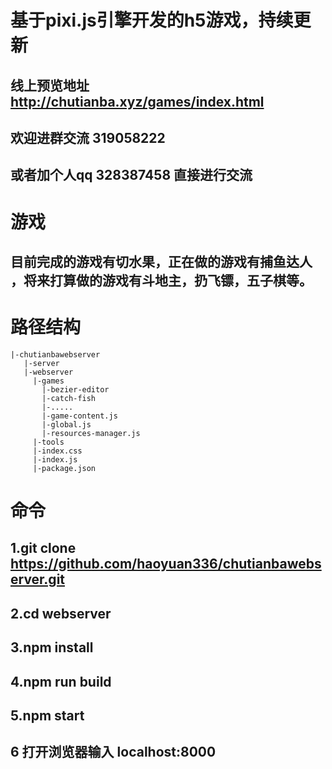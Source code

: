 # 基于pixi.js引擎开发的h5游戏，持续更新
## 线上预览地址 http://chutianba.xyz/games/index.html
## 欢迎进群交流 319058222
## 或者加个人qq 328387458 直接进行交流

# 游戏
## 目前完成的游戏有切水果，正在做的游戏有捕鱼达人 ，将来打算做的游戏有斗地主，扔飞镖，五子棋等。

# 路径结构
```
|-chutianbawebserver
   |-server
   |-webserver
     |-games
       |-bezier-editor
       |-catch-fish
       |-.....
       |-game-content.js
       |-global.js
       |-resources-manager.js
     |-tools
     |-index.css
     |-index.js
     |-package.json
```

# 命令

## 1.git clone https://github.com/haoyuan336/chutianbawebserver.git
## 2.cd webserver
## 3.npm install
## 4.npm run build
## 5.npm start
## 6 打开浏览器输入 localhost:8000

